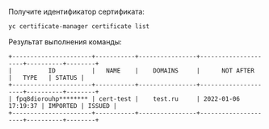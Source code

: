 Получите идентификатор сертификата:

  ```bash
  yc certificate-manager certificate list
  ```

  Результат выполнения команды:

  ```text
  +----------------------+-----------+----------------+---------------------+----------+--------+
  |          ID          |   NAME    |    DOMAINS     |      NOT AFTER      |   TYPE   | STATUS |
  +----------------------+-----------+----------------+---------------------+----------+--------+
  | fpq8diorouhp******** | cert-test |    test.ru     | 2022-01-06 17:19:37 | IMPORTED | ISSUED |
  +----------------------+-----------+----------------+---------------------+----------+--------+
  ```